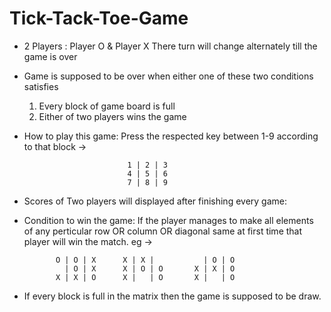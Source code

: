 # Tick-Tack-Toe-Game
* 2 Players : 
    Player O & Player X
  There turn will change alternately till the game is over

* Game is supposed to be over when either one of these two conditions satisfies
    1. Every block of game board is full
    2. Either of two players wins the game
  
* How to play this game:
    Press the respected key between 1-9 according to that block ->
  
                             1 | 2 | 3
                             4 | 5 | 6
                             7 | 8 | 9

* Scores of Two players will displayed after finishing every game:

* Condition to win the game:
   If the player manages to make all elements of any perticular row OR column OR diagonal same at first time
  that player will win the match.
  eg ->
  
             O | O | X      X | X |           | O | O
               | O | X      X | O | O       X | X | O
             X | X | O      X |   | O       X |   | O
             
* If every block is full in the matrix then the game is supposed to be draw.

      
